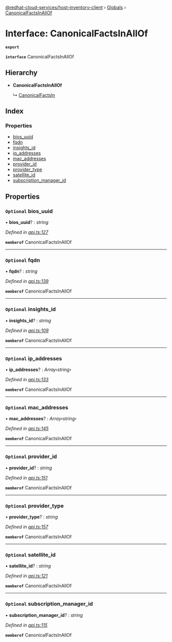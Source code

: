[@redhat-cloud-services/host-inventory-client](../README.md) › [Globals](../globals.md) › [CanonicalFactsInAllOf](canonicalfactsinallof.md)

# Interface: CanonicalFactsInAllOf

**`export`** 

**`interface`** CanonicalFactsInAllOf

## Hierarchy

* **CanonicalFactsInAllOf**

  ↳ [CanonicalFactsIn](canonicalfactsin.md)

## Index

### Properties

* [bios_uuid](canonicalfactsinallof.md#optional-bios_uuid)
* [fqdn](canonicalfactsinallof.md#optional-fqdn)
* [insights_id](canonicalfactsinallof.md#optional-insights_id)
* [ip_addresses](canonicalfactsinallof.md#optional-ip_addresses)
* [mac_addresses](canonicalfactsinallof.md#optional-mac_addresses)
* [provider_id](canonicalfactsinallof.md#optional-provider_id)
* [provider_type](canonicalfactsinallof.md#optional-provider_type)
* [satellite_id](canonicalfactsinallof.md#optional-satellite_id)
* [subscription_manager_id](canonicalfactsinallof.md#optional-subscription_manager_id)

## Properties

### `Optional` bios_uuid

• **bios_uuid**? : *string*

*Defined in [api.ts:127](https://github.com/RedHatInsights/javascript-clients.gi/blob/master/packages/host-inventory/api.ts#L127)*

**`memberof`** CanonicalFactsInAllOf

___

### `Optional` fqdn

• **fqdn**? : *string*

*Defined in [api.ts:139](https://github.com/RedHatInsights/javascript-clients.gi/blob/master/packages/host-inventory/api.ts#L139)*

**`memberof`** CanonicalFactsInAllOf

___

### `Optional` insights_id

• **insights_id**? : *string*

*Defined in [api.ts:109](https://github.com/RedHatInsights/javascript-clients.gi/blob/master/packages/host-inventory/api.ts#L109)*

**`memberof`** CanonicalFactsInAllOf

___

### `Optional` ip_addresses

• **ip_addresses**? : *Array‹string›*

*Defined in [api.ts:133](https://github.com/RedHatInsights/javascript-clients.gi/blob/master/packages/host-inventory/api.ts#L133)*

**`memberof`** CanonicalFactsInAllOf

___

### `Optional` mac_addresses

• **mac_addresses**? : *Array‹string›*

*Defined in [api.ts:145](https://github.com/RedHatInsights/javascript-clients.gi/blob/master/packages/host-inventory/api.ts#L145)*

**`memberof`** CanonicalFactsInAllOf

___

### `Optional` provider_id

• **provider_id**? : *string*

*Defined in [api.ts:151](https://github.com/RedHatInsights/javascript-clients.gi/blob/master/packages/host-inventory/api.ts#L151)*

**`memberof`** CanonicalFactsInAllOf

___

### `Optional` provider_type

• **provider_type**? : *string*

*Defined in [api.ts:157](https://github.com/RedHatInsights/javascript-clients.gi/blob/master/packages/host-inventory/api.ts#L157)*

**`memberof`** CanonicalFactsInAllOf

___

### `Optional` satellite_id

• **satellite_id**? : *string*

*Defined in [api.ts:121](https://github.com/RedHatInsights/javascript-clients.gi/blob/master/packages/host-inventory/api.ts#L121)*

**`memberof`** CanonicalFactsInAllOf

___

### `Optional` subscription_manager_id

• **subscription_manager_id**? : *string*

*Defined in [api.ts:115](https://github.com/RedHatInsights/javascript-clients.gi/blob/master/packages/host-inventory/api.ts#L115)*

**`memberof`** CanonicalFactsInAllOf
